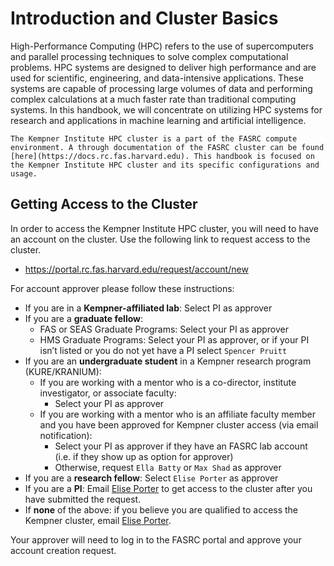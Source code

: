 # Introduction and Cluster Basics

High-Performance Computing (HPC) refers to the use of supercomputers and parallel processing techniques to solve complex computational problems. HPC systems are designed to deliver high performance and are used for scientific, engineering, and data-intensive applications. These systems are capable of processing large volumes of data and performing complex calculations at a much faster rate than traditional computing systems. In this handbook, we will concentrate on utilizing HPC systems for research and applications in machine learning and artificial intelligence.

```{note}
The Kempner Institute HPC cluster is a part of the FASRC compute environment. A through documentation of the FASRC cluster can be found [here](https://docs.rc.fas.harvard.edu). This handbook is focused on the Kempner Institute HPC cluster and its specific configurations and usage.
```


## Getting Access to the Cluster

In order to access the Kempner Institute HPC cluster, you will need to have an account on the cluster. Use the following link to request access to the cluster. 

- https://portal.rc.fas.harvard.edu/request/account/new

For account approver please follow these instructions:

- If you are in a **Kempner-affiliated lab**: Select PI as approver
- If you are a **graduate fellow**:
  - FAS or SEAS Graduate Programs: Select your PI as approver
  - HMS Graduate Programs: Select your PI as approver, or if your PI isn’t listed or you do not yet have a PI select `Spencer Pruitt`
- If you are an **undergraduate student** in a Kempner research program (KURE/KRANIUM):
  - If you are working with a mentor who is a co-director, institute investigator, or associate faculty:
    - Select your PI as approver
  - If you are working with a mentor who is an affiliate faculty member and you have been approved for Kempner cluster access (via email notification):
    - Select your PI as approver if they have an FASRC lab account (i.e. if they show up as option for approver) 
    - Otherwise, request `Ella Batty` or `Max Shad` as approver
- If you are a **research fellow**: Select `Elise Porter` as approver	
- If you are a **PI**: Email [Elise Porter](mailto:elise_porter@harvard.edu) to get access to the cluster after you have submitted the request. 
- If **none** of the above: if you believe you are qualified to access the Kempner cluster, email [Elise Porter](mailto:elise_porter@harvard.edu).

Your approver will need to log in to the FASRC portal and approve your account creation request.

